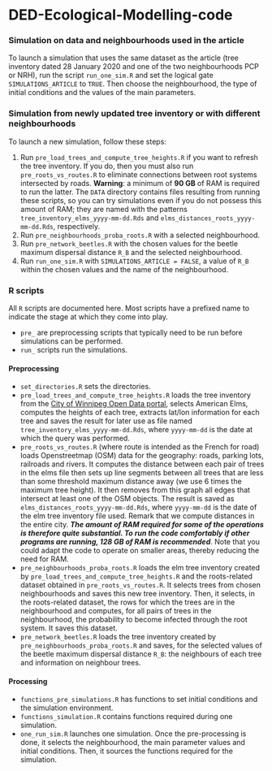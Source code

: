 # DED-Ecological-Modelling-code

### Simulation on data and neighbourhoods used in the article
To launch a simulation that uses the same dataset as the article (tree inventory dated 28 January 2020 and one of the two neighbourhoods PCP or NRH), run the script `run_one_sim.R` and set the logical gate `SIMULATIONS_ARTICLE` to `TRUE`. Then choose the neighbourhood, the type of initial conditions and the values of the main parameters.

### Simulation from newly updated tree inventory or with different neighbourhoods
To launch a new simulation, follow these steps: 
1. Run `pre_load_trees_and_compute_tree_heights.R` if you want to refresh the tree inventory. If you do, then you must also run `pre_roots_vs_routes.R` to eliminate connections between root systems intersected by roads. **Warning**: a minimum of **90 GB** of RAM is required to run the latter. The `DATA` directory contains files resulting from running these scripts, so you can try simulations even if you do not possess this amount of RAM; they are named with the patterns `tree_inventory_elms_yyyy-mm-dd.Rds` and `elms_distances_roots_yyyy-mm-dd.Rds`, respectively.
3. Run `pre_neighbourhoods_proba_roots.R` with a selected neighbourhood.
4. Run `pre_network_beetles.R` with the chosen values for the beetle maximum dispersal distance `R_B` and the selected neighbourhood.
5. Run `run_one_sim.R` with `SIMULATIONS_ARTICLE = FALSE`, a value of `R_B` within the chosen values and the name of the neighbourhood.

### R scripts
All `R` scripts are documented here. Most scripts have a prefixed name to indicate the stage at which they come into play.

- `pre_` are preprocessing scripts that typically need to be run before simulations can be performed.
- `run_` scripts run the simulations.

#### Preprocessing 
- `set_directories.R` sets the directories.
- `pre_load_trees_and_compute_tree_heights.R` loads the tree inventory from the [City of Winnipeg Open Data portal](https://data.winnipeg.ca/), selects American Elms, computes the heights of each tree, extracts lat/lon information for each tree and saves the result for later use as file named `tree_inventory_elms_yyyy-mm-dd.Rds`, where `yyyy-mm-dd` is the date at which the query was performed.
- `pre_roots_vs_routes.R` (where route is intended as the French for road) loads Openstreetmap (OSM) data for the geography: roads, parking lots, railroads and rivers. It computes the distance between each pair of trees in the elms file then sets up line segments between all trees that are less than some threshold maximum distance away (we use 6 times the maximum tree height). It then removes from this graph all edges that intersect at least one of the OSM objects. The result is saved as `elms_distances_roots_yyyy-mm-dd.Rds`, where `yyyy-mm-dd` is the date of the elm tree inventory file used. Remark that we compute distances in the entire city. ***The amount of RAM required for some of the operations is therefore quite substantial. To run the code comfortably if other programs are running, 128 GB of RAM is recommended***. Note that you could adapt the code to operate on smaller areas, thereby reducing the need for RAM.
- `pre_neighbourhoods_proba_roots.R` loads the elm tree inventory created by `pre_load_trees_and_compute_tree_heights.R` and the roots-related dataset obtained in `pre_roots_vs_routes.R`. It selects trees from chosen neighbourhoods and saves this new tree inventory. Then, it selects, in the roots-related dataset, the rows for which the trees are in the neighbourhood and computes, for all pairs of trees in the neighbourhood, the probability to become infected through the root system. It saves this dataset.
- `pre_network_beetles.R` loads the tree inventory created by `pre_neighbourhoods_proba_roots.R` and saves, for the selected values of the beetle maximum dispersal distance `R_B`: the neighbours of each tree and information on neighbour trees.

#### Processing
- `functions_pre_simulations.R` has functions to set initial conditions and the simulation environment.
- `functions_simulation.R` contains functions required during one simulation.
- `one_run_sim.R` launches one simulation. Once the pre-processing is done, it selects the neighbourhood, the main parameter values and initial conditions. Then, it sources the functions required for the simulation.
